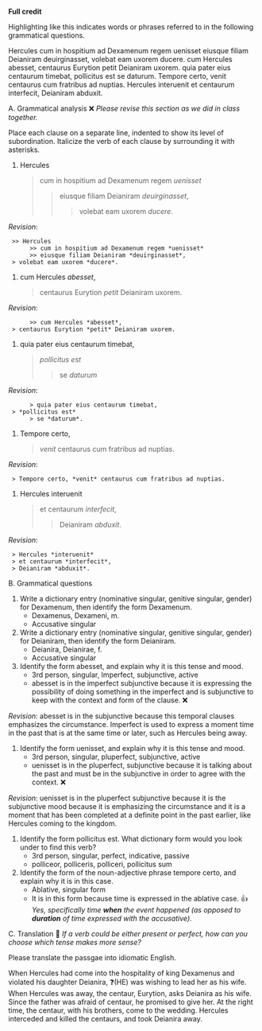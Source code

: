 **Full credit**

Highlighting like this indicates words or phrases referred to in the following grammatical questions.

Hercules cum in hospitium ad Dexamenum regem uenisset eiusque filiam Deianiram deuirginasset, volebat eam uxorem ducere. cum Hercules abesset, centaurus Eurytion petit Deianiram uxorem. quia pater eius centaurum timebat, pollicitus est se daturum. Tempore certo, venit centaurus cum fratribus ad nuptias. Hercules interuenit et centaurum interfecit, Deianiram abduxit.


A. Grammatical analysis ❌ *Please revise this section as we did in class together.*

Place each clause on a separate line, indented to show its level of subordination. Italicize the verb of each clause by surrounding it with asterisks.

1. Hercules 
     > cum in hospitium ad Dexamenum regem *uenisset*
     >> eiusque filiam Deianiram *deuirginasset*,
     >>>volebat eam uxorem *ducere*.

*Revision*:

     >> Hercules
          >> cum in hospitium ad Dexamenum regem *uenisset*
          >> eiusque filiam Deianiram *deuirginasset*,
     > volebat eam uxorem *ducere*.

1. cum Hercules *abesset*,
     > centaurus Eurytion *petit* Deianiram uxorem.

*Revision*:

          >> cum Hercules *abesset*,
     > centaurus Eurytion *petit* Deianiram uxorem.


1. quia pater eius centaurum timebat,
     > *pollicitus est* 
     >> se *daturum*

*Revision*:

          > quia pater eius centaurum timebat,
     > *pollicitus est* 
          > se *daturum*.
     
1. Tempore certo, 
     > *venit* centaurus cum fratribus ad nuptias.
    
 *Revision*:
 
     > Tempore certo, *venit* centaurus cum fratribus ad nuptias.
 
1. Hercules interuenit
     > et centaurum *interfecit*, 
     >> Deianiram *abduxit*.
     
*Revision*: 

     > Hercules *interuenit* 
     > et centaurum *interfecit*, 
     > Deianiram *abduxit*.


B. Grammatical questions

1. Write a dictionary entry (nominative singular, genitive singular, gender) for Dexamenum, then identify the form Dexamenum.
    - Dexamenus, Dexameni, m.
    - Accusative singular
1. Write a dictionary entry (nominative singular, genitive singular, gender) for Deianiram, then identify the form Deianiram.
    - Deianira, Deianirae, f. 
    - Accusative singular 
1. Identify the form abesset, and explain why it is this tense and mood.
    - 3rd person, singular, Imperfect, subjunctive, active
    - abesset is in the imperfect subjunctive because  it is expressing the possibility of doing something in the imperfect and is subjunctive to keep with the context and form of the clause. ❌

*Revision*: abesset is in the subjunctive because this temporal clauses emphasizes the circumstance. Imperfect is used to express a moment time in the past that is  at the same time or later, such as Hercules being away. 

1. Identify the form uenisset, and explain why it is this tense and mood.
    - 3rd person, singular, pluperfect, subjunctive, active
    - uenisset is in the pluperfect, subjunctive because it is talking about the past and must be in the subjunctive in order to agree with the context.  ❌

*Revision*: uenisset is in the pluperfect subjunctive because it is the subjunctive mood because it is emphasizing the circumstance and it is a moment that has been completed at a definite point in the past earlier, like Hercules coming to the kingdom.

1. Identify the form pollicitus est. What dictionary form would you look under to find this verb?
    - 3rd person, singular, perfect, indicative, passive
    - polliceor, polliceris, polliceri, pollicitus sum 
1. Identify the form of the noun-adjective phrase tempore certo, and explain why it is in this case.
    - Ablative, singular form
    - It is in this form because time is expressed in the ablative case. 👍 *Yes, specifically time **when** the event happened (as opposed to **duration** of time expressed with the accusative).*
    
C. Translation 🤔 *If a verb could be either present or perfect, how can you choose which tense makes more sense?*

Please translate the passgae into idiomatic English.

When Hercules had come into the hospitality of king Dexamenus and violated his daughter Deianira, ❓(HE) was wishing to lead her as his wife.
When Hercules was away, the centaur, Eurytion, asks Deianira as his wife. 
Since the father was afraid of centaur, he promised to give her. 
At the right time, the centaur, with his brothers, come to the wedding. 
Hercules interceded and killed the centaurs, and took Deianira away. 
